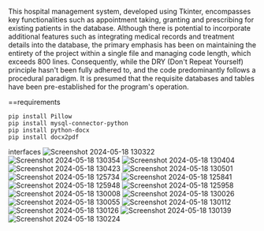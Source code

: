 This hospital management system, developed using Tkinter, encompasses key functionalities such as appointment taking, granting and prescribing for existing patients in the database.
Although there is potential to incorporate additional features such as integrating medical records and treatment details into the database, the primary emphasis has been on maintaining the entirety of the project within a single file and managing code length, which exceeds 800 lines. Consequently, while the DRY (Don't Repeat Yourself) principle hasn't been fully adhered to, and the code predominantly follows a procedural paradigm. It is presumed that the requisite databases and tables have been pre-established for the program's operation.



==requirements

    pip install Pillow
    pip install mysql-connector-python
    pip install python-docx
    pip install docx2pdf

interfaces
![Screenshot 2024-05-18 130322](https://github.com/user-attachments/assets/777006c5-ca64-4ed1-a0b1-c6910f12df19)
![Screenshot 2024-05-18 130354](https://github.com/user-attachments/assets/7afc265a-1394-4120-b758-bf003725bde2)
![Screenshot 2024-05-18 130404](https://github.com/user-attachments/assets/889c641b-91b4-4b9d-8049-d38f4df049e1)
![Screenshot 2024-05-18 130423](https://github.com/user-attachments/assets/bbeaf374-f1af-49e5-b34c-d3028454f746)
![Screenshot 2024-05-18 130501](https://github.com/user-attachments/assets/d6dd25d5-536d-4191-a74c-7c8a3c56de2b)
![Screenshot 2024-05-18 125734](https://github.com/user-attachments/assets/b7e863a0-3ccd-408c-a188-db45b751f9d7)
![Screenshot 2024-05-18 125841](https://github.com/user-attachments/assets/8cbd259b-f5e2-46ca-bda2-0e9cf48b6ad4)
![Screenshot 2024-05-18 125948](https://github.com/user-attachments/assets/c3637c81-3e60-4023-9a12-9d48b553d554)
![Screenshot 2024-05-18 125958](https://github.com/user-attachments/assets/ec8193b7-0705-42a6-b55b-ac279a694232)
![Screenshot 2024-05-18 130008](https://github.com/user-attachments/assets/b214eb96-ac76-4f11-a464-47bcf9626483)
![Screenshot 2024-05-18 130026](https://github.com/user-attachments/assets/73f2385f-fbdf-4226-9917-04648379c090)
![Screenshot 2024-05-18 130055](https://github.com/user-attachments/assets/bea1d960-b047-477f-873b-6fb8a56784fb)
![Screenshot 2024-05-18 130112](https://github.com/user-attachments/assets/a6175e7f-2e12-4bc4-ac71-90a442596b1f)
![Screenshot 2024-05-18 130126](https://github.com/user-attachments/assets/306726ba-16d3-42d1-99a1-0ed50071aaf6)
![Screenshot 2024-05-18 130139](https://github.com/user-attachments/assets/fcc0ba29-625a-4c14-9e3f-405ab7102955)
![Screenshot 2024-05-18 130224](https://github.com/user-attachments/assets/458b8394-de25-4705-9876-004771d876b3)
